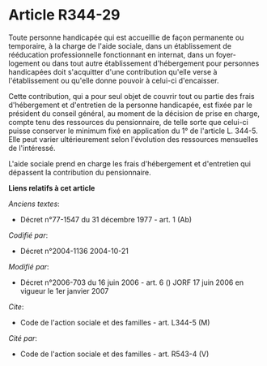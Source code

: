 # Article R344-29

Toute personne handicapée qui est accueillie de façon permanente ou temporaire, à la charge de l'aide sociale, dans un
établissement de rééducation professionnelle fonctionnant en internat, dans un foyer-logement ou dans tout autre
établissement d'hébergement pour personnes handicapées doit s'acquitter d'une contribution qu'elle verse à l'établissement ou
qu'elle donne pouvoir à celui-ci d'encaisser.

Cette contribution, qui a pour seul objet de couvrir tout ou partie des frais d'hébergement et d'entretien de la personne
handicapée, est fixée par le président du conseil général, au moment de la décision de prise en charge, compte tenu des
ressources du pensionnaire, de telle sorte que celui-ci puisse conserver le minimum fixé en application du 1° de l'article L.
344-5. Elle peut varier ultérieurement selon l'évolution des ressources mensuelles de l'intéressé.

L'aide sociale prend en charge les frais d'hébergement et d'entretien qui dépassent la contribution du pensionnaire.

**Liens relatifs à cet article**

_Anciens textes_:

  - Décret n°77-1547 du 31 décembre 1977 - art. 1 (Ab)

_Codifié par_:

  - Décret n°2004-1136 2004-10-21

_Modifié par_:

  - Décret n°2006-703 du 16 juin 2006 - art. 6 () JORF 17 juin 2006 en vigueur le 1er janvier 2007

_Cite_:

  - Code de l'action sociale et des familles - art. L344-5 (M)

_Cité par_:

  - Code de l'action sociale et des familles - art. R543-4 (V)
